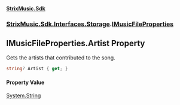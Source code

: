 #### [StrixMusic.Sdk](./index.md 'index')
### [StrixMusic.Sdk.Interfaces.Storage](./StrixMusic-Sdk-Interfaces-Storage.md 'StrixMusic.Sdk.Interfaces.Storage').[IMusicFileProperties](./StrixMusic-Sdk-Interfaces-Storage-IMusicFileProperties.md 'StrixMusic.Sdk.Interfaces.Storage.IMusicFileProperties')
## IMusicFileProperties.Artist Property
Gets the artists that contributed to the song.  
```csharp
string? Artist { get; }
```
#### Property Value
[System.String](https://docs.microsoft.com/en-us/dotnet/api/System.String 'System.String')  
